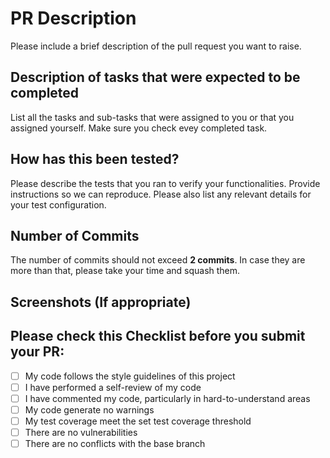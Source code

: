 # PR Description

Please include a brief description of the pull request you want to raise.

## Description of tasks that were expected to be completed

List all the tasks and sub-tasks that were assigned to you or that you assigned yourself. Make sure you check evey completed task.

## How has this been tested?

Please describe the tests that you ran to verify your functionalities. Provide instructions so we can reproduce. Please also list any relevant details for your test configuration.

## Number of Commits

The number of commits should not exceed **2 commits**. In case they are more than that, please take your time and squash them.

## Screenshots (If appropriate)

## Please check this Checklist before you submit your PR:

- [ ] My code follows the style guidelines of this project
- [ ] I have performed a self-review of my code
- [ ] I have commented my code, particularly in hard-to-understand areas
- [ ] My code generate no warnings
- [ ] My test coverage meet the set test coverage threshold
- [ ] There are no vulnerabilities
- [ ] There are no conflicts with the base branch
